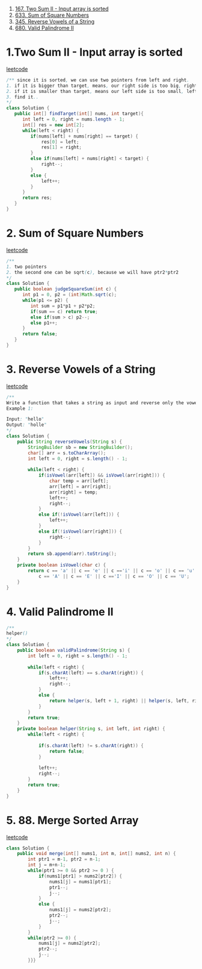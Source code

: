 1. [167. Two Sum II - Input array is sorted](https://leetcode.com/problems/two-sum-ii-input-array-is-sorted/description/)
2. [633. Sum of Square Numbers](https://leetcode.com/problems/sum-of-square-numbers/description/)
3. [345. Reverse Vowels of a String](https://leetcode.com/problems/reverse-vowels-of-a-string/description/)
4. [680. Valid Palindrome II](https://leetcode.com/problems/valid-palindrome-ii/)
# 1.Two Sum II - Input array is sorted
[leetcode](https://leetcode.com/problems/two-sum-ii-input-array-is-sorted/description/)
```java
/** since it is sorted, we can use two pointers from left and right.
1. if it is bigger than target, means, our right side is too big, right--
2. if it is smaller than target, means our left side is too small, left++
3. find it..
*/
class Solution {
   public int[] findTarget(int[] nums, int target){ 
      int left = 0, right = nums.length - 1;
      int[] res = new int[2];
      while(left < right) {
         if(nums[left] + nums[right] == target) {
             res[0] = left;
             res[1] = right;
         }
         else if(nums[left] + nums[right] < target) {
             right--;
         }
         else {
             left++;
         }
      } 
      return res;
   }
}
```
# 2. Sum of Square Numbers
[leetcode](https://leetcode.com/problems/sum-of-square-numbers/description/)
```java
/**
1. two pointers
2. the second one can be sqrt(c), because we will have ptr2*ptr2
*/ 
class Solution {
   public boolean judgeSquareSum(int c) {
      int p1 = 0, p2 = (int)Math.sqrt(c);
      while(p1 <= p2) {
         int sum = p1*p1 + p2*p2;
         if(sum == c) return true;
         else if(sum > c) p2--;
         else p1++;
      }
      return false;
   }
}
```
# 3. Reverse Vowels of a String
[leetcode](https://leetcode.com/problems/reverse-vowels-of-a-string/)
```java
/**
Write a function that takes a string as input and reverse only the vowels of a string.
Example 1:

Input: "hello"
Output: "holle"
*/
class Solution {
    public String reverseVowels(String s) {
        StringBuilder sb = new StringBuilder();
        char[] arr = s.toCharArray();
        int left = 0, right = s.length() - 1;
       
        while(left < right) {
            if(isVowel(arr[left]) && isVowel(arr[right])) {
                char temp = arr[left];
                arr[left] = arr[right];
                arr[right] = temp;  
                left++;
                right--;
            }
            else if(!isVowel(arr[left])) {
                left++;
            }
            else if(!isVowel(arr[right])) {
                right--;
            }
        }
        return sb.append(arr).toString();
    }
    private boolean isVowel(char c) {
        return c == 'a' || c == 'e' || c =='i' || c == 'o' || c == 'u' ||
            c == 'A' || c == 'E' || c =='I' || c == 'O' || c == 'U';
    }
}
```
# 4. Valid Palindrome II
```java
/**
helper()
*/
class Solution {
    public boolean validPalindrome(String s) {
        int left = 0, right = s.length() - 1;
        
        while(left < right) {
            if(s.charAt(left) == s.charAt(right)) {
                left++;
                right--;
            }
            else {
                return helper(s, left + 1, right) || helper(s, left, right - 1);   
            }
        }
        return true;
    }
    private boolean helper(String s, int left, int right) {
        while(left < right) {
            
            if(s.charAt(left) != s.charAt(right)) {
                return false;
            }
            
            left++;
            right--;
        }
        return true;
    }
}
```
# 5. 88. Merge Sorted Array
[leetcode](https://leetcode.com/problems/merge-sorted-array/)
```java
class Solution {
    public void merge(int[] nums1, int m, int[] nums2, int n) {
        int ptr1 = m-1, ptr2 = n-1;
        int j = m+n-1;
        while(ptr1 >= 0 && ptr2 >= 0 ) {
            if(nums1[ptr1] > nums2[ptr2]) {
                nums1[j] = nums1[ptr1];
                ptr1--;
                j--;
            }
            else {
                nums1[j] = nums2[ptr2];
                ptr2--;
                j--;
            }
        }
        while(ptr2 >= 0) {
            nums1[j] = nums2[ptr2];
            ptr2--;
            j--;
        }}}
  ```
